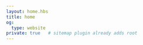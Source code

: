 ```yaml
---
layout: home.hbs
title: home
og:
  type: website
private: true   # sitemap plugin already adds root
---
```

